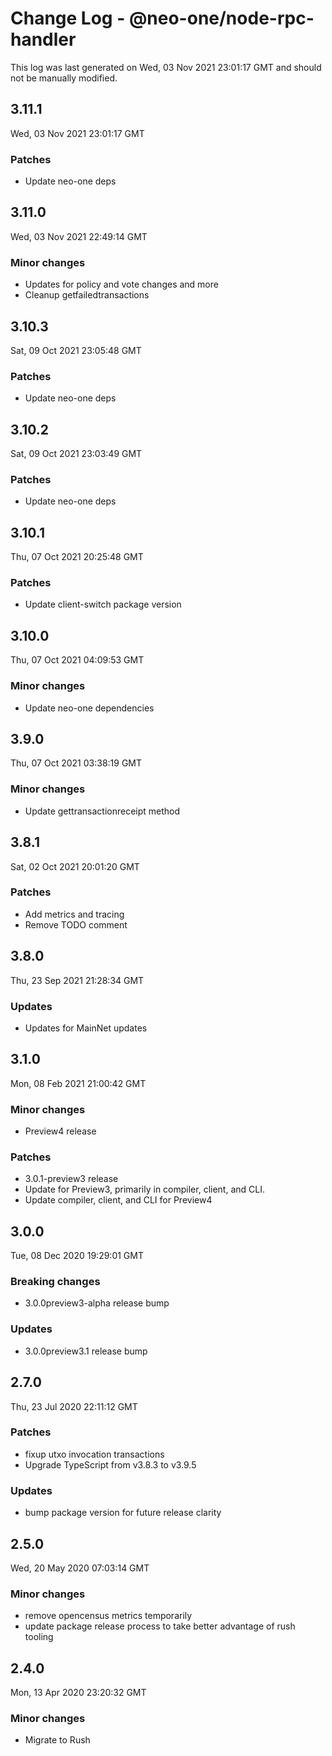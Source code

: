 # Change Log - @neo-one/node-rpc-handler

This log was last generated on Wed, 03 Nov 2021 23:01:17 GMT and should not be manually modified.

## 3.11.1
Wed, 03 Nov 2021 23:01:17 GMT

### Patches

- Update neo-one deps

## 3.11.0
Wed, 03 Nov 2021 22:49:14 GMT

### Minor changes

- Updates for policy and vote changes and more
- Cleanup getfailedtransactions

## 3.10.3
Sat, 09 Oct 2021 23:05:48 GMT

### Patches

- Update neo-one deps

## 3.10.2
Sat, 09 Oct 2021 23:03:49 GMT

### Patches

- Update neo-one deps

## 3.10.1
Thu, 07 Oct 2021 20:25:48 GMT

### Patches

- Update client-switch package version

## 3.10.0
Thu, 07 Oct 2021 04:09:53 GMT

### Minor changes

- Update neo-one dependencies

## 3.9.0
Thu, 07 Oct 2021 03:38:19 GMT

### Minor changes

- Update gettransactionreceipt method

## 3.8.1
Sat, 02 Oct 2021 20:01:20 GMT

### Patches

- Add metrics and tracing
- Remove TODO comment

## 3.8.0
Thu, 23 Sep 2021 21:28:34 GMT

### Updates

- Updates for MainNet updates

## 3.1.0
Mon, 08 Feb 2021 21:00:42 GMT

### Minor changes

- Preview4 release

### Patches

- 3.0.1-preview3 release
- Update for Preview3, primarily in compiler, client, and CLI.
- Update compiler, client, and CLI for Preview4

## 3.0.0
Tue, 08 Dec 2020 19:29:01 GMT

### Breaking changes

- 3.0.0preview3-alpha release bump

### Updates

- 3.0.0preview3.1 release bump

## 2.7.0
Thu, 23 Jul 2020 22:11:12 GMT

### Patches

- fixup utxo invocation transactions
- Upgrade TypeScript from v3.8.3 to v3.9.5

### Updates

- bump package version for future release clarity

## 2.5.0
Wed, 20 May 2020 07:03:14 GMT

### Minor changes

- remove opencensus metrics temporarily
- update package release process to take better advantage of rush tooling

## 2.4.0
Mon, 13 Apr 2020 23:20:32 GMT

### Minor changes

- Migrate to Rush

